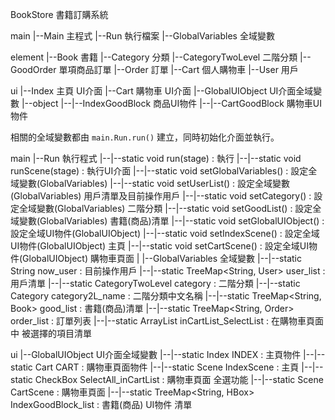 BookStore 書籍訂購系統

main
|--Main 主程式
|--Run 執行檔案
|--GlobalVariables 全域變數

element
|--Book 書籍
|--Category 分類
|--CategoryTwoLevel 二階分類
|--GoodOrder 單項商品訂單
|--Order 訂單
|--Cart 個人購物車
|--User 用戶

ui
|--Index 主頁 UI介面
|--Cart 購物車 UI介面
|--GlobalUIObject UI介面全域變數
|--object
|--|--IndexGoodBlock 商品UI物件
|--|--CartGoodBlock 購物車UI物件

相關的全域變數都由 `main.Run.run()` 建立，同時初始化介面並執行。

main
|--Run 執行程式
|--|--static void run(stage)           : 執行
|--|--static void runScene(stage)      : 執行UI介面
|--|--static void setGlobalVariables() : 設定全域變數(GlobalVariables)
|--|--static void setUserList()        : 設定全域變數(GlobalVariables) 用戶清單及目前操作用戶
|--|--static void setCategory()        : 設定全域變數(GlobalVariables) 二階分類
|--|--static void setGoodList()        : 設定全域變數(GlobalVariables) 書籍(商品)清單
|--|--static void setGlobalUIObject()  : 設定全域UI物件(GlobalUIObject)
|--|--static void setIndexScene()      : 設定全域UI物件(GlobalUIObject) 主頁
|--|--static void setCartScene()       : 設定全域UI物件(GlobalUIObject) 購物車頁面
|
|--GlobalVariables 全域變數
|--|--static String                 now_user              : 目前操作用戶
|--|--static TreeMap<String, User>  user_list             : 用戶清單
|--|--static CategoryTwoLevel       category              : 二階分類
|--|--static Category               category2L_name       : 二階分類中文名稱
|--|--static TreeMap<String, Book>  good_list             : 書籍(商品)清單
|--|--static TreeMap<String, Order> order_list            : 訂單列表
|--|--static ArrayList<String>      inCartList_SelectList : 在購物車頁面中 被選擇的項目清單

ui
|--GlobalUIObject UI介面全域變數
|--|--static Index                 INDEX                : 主頁物件
|--|--static Cart                  CART                 : 購物車頁面物件
|--|--static Scene                 IndexScene           : 主頁
|--|--static CheckBox              SelectAll_inCartList : 購物車頁面 全選功能
|--|--static Scene                 CartScene            : 購物車頁面
|--|--static TreeMap<String, HBox> IndexGoodBlock_list  : 書籍(商品) UI物件 清單
